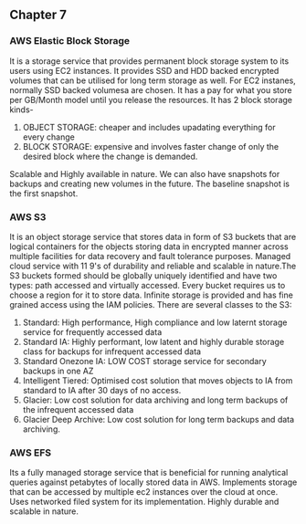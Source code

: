 ## Chapter 7

### AWS Elastic Block Storage
It is a storage service that provides permanent block storage system to its users using EC2 instances. It provides SSD and HDD backed encrypted volumes that can be utilised for long term storage as well.
For EC2 instanes, normally SSD backed volumesa are chosen.
It has a pay for what you store per GB/Month model until you release the resources. 
It has 2 block storage kinds-
1. OBJECT STORAGE: cheaper and includes upadating everything for every change
2. BLOCK STORAGE: expensive and involves faster change of only the desired block where the change is demanded.

Scalable and Highly available in nature. We can also have snapshots for backups and creating new volumes in the future. The baseline snapshot is the first snapshot.

### AWS S3
It is an object storage service that stores data in form of S3 buckets that are logical containers for the objects storing data in encrypted manner across multiple facilities for data recovery and fault tolerance purposes.
Managed cloud service with 11 9's of durability and reliable and scalable in nature.The S3 buckets formed should be globally uniquely identified and have two types: path accessed and virtually accessed. Every bucket requires us to choose a region for it to store data.
Infinite storage is provided and has fine grained access using the IAM policies.
There are several classes to the S3:
1. Standard: High performance, High compliance and low laternt storage service for frequently accessed data
2. Standard IA: Highly performant, low latent and highly durable storage class for backups for infrequent accessed data
3. Standard Onezone IA: LOW COST storage service for secondary backups in one AZ
4. Intelligent Tiered: Optimised cost solution that moves objects to IA from standard to IA after 30 days of no access.
5. Glacier: Low cost solution for data archiving and long term backups of the infrequent accessed data
6. Glacier Deep Archive: Low cost solution for long term backups and data archiving.

### AWS EFS
Its a fully managed storage service that is beneficial for running analytical queries against petabytes of locally stored data in AWS. Implements storage that can be accessed by multiple ec2 instances over the cloud at once. Uses networked filed system for its implementation. Highly durable and scalable in nature.


